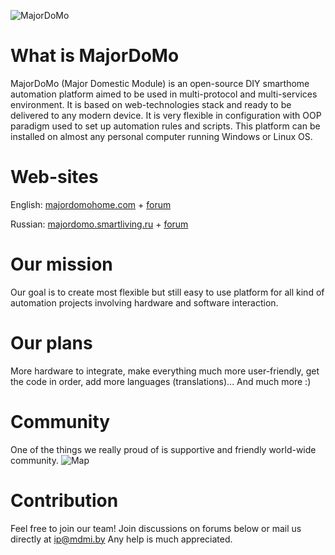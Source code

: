 ![MajorDoMo](https://majordomohome.com/img/slider/slider3.png)

What is MajorDoMo
=========

MajorDoMo (Major Domestic Module) is an open-source DIY smarthome automation platform aimed to be used in multi-protocol and multi-services environment. It is based on web-technologies stack and ready to be delivered to any modern device. It is very flexible in configuration with OOP paradigm used to set up automation rules and scripts. This platform can be installed on almost any personal computer running Windows or Linux OS.

Web-sites
=========

English: [majordomohome.com](http://majordomohome.com/?utm_source=github&utm_medium=link&utm_campaign=main_page) + [forum](https://majordomo.smartliving.ru/forum/?utm_source=github&utm_medium=link&utm_campaign=forum)

Russian: [majordomo.smartliving.ru](https://majordomo.smartliving.ru/?utm_source=github&utm_medium=link&utm_campaign=main_page) + [forum](https://majordomo.smartliving.ru/forum/viewforum.php?f=12&utm_source=github&utm_medium=link&utm_campaign=forum)

Our mission
=========

Our goal is to create most flexible but still easy to use platform for all kind of automation projects involving hardware and software interaction.

Our plans
=========

More hardware to integrate, make everything much more user-friendly, get the code in order, add more languages (translations)... And much more :)

Community
=========

One of the things we really proud of is supportive and friendly world-wide community.
![Map](http://c2n.me/3Q3Sh8e.jpg)

Contribution
=========

Feel free to join our team! Join discussions on forums below or mail us directly at ip@mdmi.by 
Any help is much appreciated. 